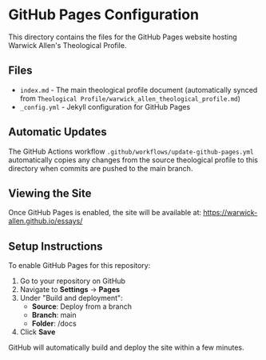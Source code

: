 # GitHub Pages Configuration

This directory contains the files for the GitHub Pages website hosting Warwick Allen's Theological Profile.

## Files

- `index.md` - The main theological profile document (automatically synced from `Theological Profile/warwick_allen_theological_profile.md`)
- `_config.yml` - Jekyll configuration for GitHub Pages

## Automatic Updates

The GitHub Actions workflow `.github/workflows/update-github-pages.yml` automatically copies any changes from the source theological profile to this directory when commits are pushed to the main branch.

## Viewing the Site

Once GitHub Pages is enabled, the site will be available at:
https://warwick-allen.github.io/essays/

## Setup Instructions

To enable GitHub Pages for this repository:

1. Go to your repository on GitHub
2. Navigate to **Settings** → **Pages**
3. Under "Build and deployment":
   - **Source**: Deploy from a branch
   - **Branch**: main
   - **Folder**: /docs
4. Click **Save**

GitHub will automatically build and deploy the site within a few minutes.

